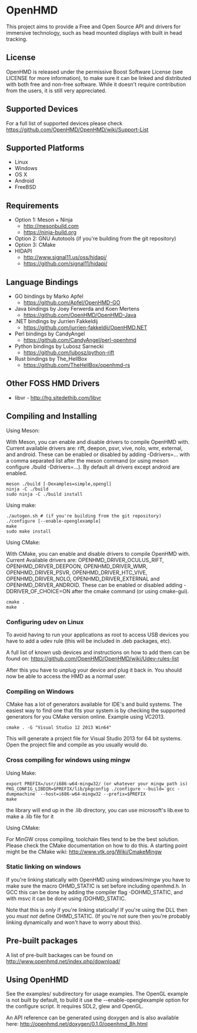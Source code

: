 # OpenHMD
This project aims to provide a Free and Open Source API and drivers for immersive technology, such as head mounted displays with built in head tracking.

## License
OpenHMD is released under the permissive Boost Software License (see LICENSE for more information), to make sure it can be linked and distributed with both free and non-free software. While it doesn't require contribution from the users, it is still very appreciated.

## Supported Devices
For a full list of supported devices please check https://github.com/OpenHMD/OpenHMD/wiki/Support-List

## Supported Platforms
  * Linux
  * Windows
  * OS X
  * Android
  * FreeBSD

## Requirements
  * Option 1: Meson + Ninja
    * http://mesonbuild.com
    * https://ninja-build.org
  * Option 2: GNU Autotools (if you're building from the git repository)
  * Option 3: CMake
  * HIDAPI
    * http://www.signal11.us/oss/hidapi/
    * https://github.com/signal11/hidapi/

## Language Bindings
  * GO bindings by Marko Apfel
    * https://github.com/Apfel/OpenHMD-GO
  * Java bindings by Joey Ferwerda and Koen Mertens
    * https://github.com/OpenHMD/OpenHMD-Java
  * .NET bindings by Jurrien Fakkeldij
    * https://github.com/jurrien-fakkeldij/OpenHMD.NET
  * Perl bindings by CandyAngel
    * https://github.com/CandyAngel/perl-openhmd
  * Python bindings by Lubosz Sarnecki
    * https://github.com/lubosz/python-rift
  * Rust bindings by The\_HellBox
    * https://github.com/TheHellBox/openhmd-rs
  
## Other FOSS HMD Drivers
  * libvr - http://hg.sitedethib.com/libvr

## Compiling and Installing
Using Meson:

With Meson, you can enable and disable drivers to compile OpenHMD with.
Current available drivers are: rift, deepon, psvr, vive, nolo, wmr, external, and android.
These can be enabled or disabled by adding -Ddrivers=... with a comma separated list after the meson command (or using meson configure ./build -Ddrivers=...).
By default all drivers except android are enabled.

    meson ./build [-Dexamples=simple,opengl]
    ninja -C ./build
    sudo ninja -C ./build install

Using make:

    ./autogen.sh # (if you're building from the git repository)
    ./configure [--enable-openglexample]
    make
    sudo make install

Using CMake:

With CMake, you can enable and disable drivers to compile OpenHMD with.
Current Available drivers are: OPENHMD_DRIVER_OCULUS_RIFT, OPENHMD_DRIVER_DEEPOON, OPENHMD_DRIVER_WMR, OPENHMD_DRIVER_PSVR, OPENHMD_DRIVER_HTC_VIVE, OPENHMD_DRIVER_NOLO, OPENHMD_DRIVER_EXTERNAL and OPENHMD_DRIVER_ANDROID.
These can be enabled or disabled adding -DDRIVER_OF_CHOICE=ON after the cmake command (or using cmake-gui).

    cmake .
    make

### Configuring udev on Linux
To avoid having to run your applications as root to access USB devices you have to add a udev rule (this will be included in .deb packages, etc).

A full list of known usb devices and instructions on how to add them can be found on:
https://github.com/OpenHMD/OpenHMD/wiki/Udev-rules-list

After this you have to unplug your device and plug it back in. You should now be able to access the HMD as a normal user.

### Compiling on Windows
CMake has a lot of generators available for IDE's and build systems.
The easiest way to find one that fits your system is by checking the supported generators for you CMake version online.
Example using VC2013.

	cmake . -G "Visual Studio 12 2013 Win64"

This will generate a project file for Visual Studio 2013 for 64 bit systems.
Open the project file and compile as you usually would do.

### Cross compiling for windows using mingw
Using Make:

    export PREFIX=/usr/i686-w64-mingw32/ (or whatever your mingw path is)
    PKG_CONFIG_LIBDIR=$PREFIX/lib/pkgconfig ./configure --build=`gcc -dumpmachine` --host=i686-w64-mingw32 --prefix=$PREFIX
    make
    
the library will end up in the .lib directory, you can use microsoft's lib.exe to make a .lib file for it

Using CMake:

For MinGW cross compiling, toolchain files tend to be the best solution.
Please check the CMake documentation on how to do this.
A starting point might be the CMake wiki: http://www.vtk.org/Wiki/CmakeMingw

### Static linking on windows
If you're linking statically with OpenHMD using windows/mingw you have to make sure the macro OHMD_STATIC is set before including openhmd.h. In GCC this can be done by adding the compiler flag -DOHMD_STATIC, and with msvc it can be done using /DOHMD_STATIC.

Note that this is *only* if you're linking statically! If you're using the DLL then you *must not* define OHMD_STATIC. (If you're not sure then you're probably linking dynamically and won't have to worry about this).

## Pre-built packages
A list of pre-built backages can be found on http://www.openhmd.net/index.php/download/

## Using OpenHMD
See the examples/ subdirectory for usage examples. The OpenGL example is not built by default, to build it use the --enable-openglexample option for the configure script. It requires SDL2, glew and OpenGL.

An API reference can be generated using doxygen and is also available here: http://openhmd.net/doxygen/0.1.0/openhmd_8h.html
